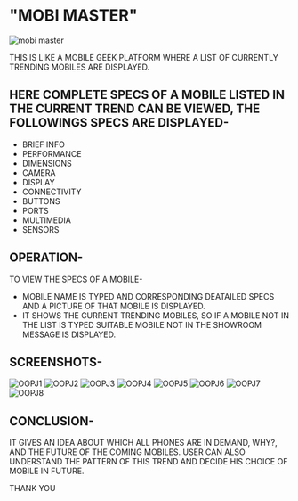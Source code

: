 # "MOBI MASTER"  
![mobi master](https://user-images.githubusercontent.com/69922876/126905899-f4802d68-79e7-4c40-a298-bd69094fc133.png)

THIS IS LIKE A MOBILE GEEK PLATFORM WHERE A LIST OF CURRENTLY TRENDING MOBILES ARE DISPLAYED.

## HERE COMPLETE SPECS OF A MOBILE LISTED IN THE CURRENT TREND CAN BE VIEWED, THE FOLLOWINGS SPECS ARE DISPLAYED-

* BRIEF INFO
* PERFORMANCE
* DIMENSIONS
* CAMERA
* DISPLAY
* CONNECTIVITY
* BUTTONS
* PORTS
* MULTIMEDIA
* SENSORS

## OPERATION-
TO VIEW THE SPECS OF A MOBILE-
* MOBILE NAME IS TYPED AND CORRESPONDING DEATAILED SPECS AND A PICTURE OF THAT MOBILE IS DISPLAYED.
* IT SHOWS THE CURRENT TRENDING MOBILES, SO IF A MOBILE NOT IN THE LIST IS TYPED SUITABLE MOBILE NOT IN THE SHOWROOM MESSAGE IS DISPLAYED.


## SCREENSHOTS-
![OOPJ1](https://user-images.githubusercontent.com/69922876/126906099-58f4a71b-b626-4d33-a0c7-f56b0398b87c.png)
![OOPJ2](https://user-images.githubusercontent.com/69922876/126906090-ce6d42d8-9545-43e7-ada4-71f977a095fe.png)
![OOPJ3](https://user-images.githubusercontent.com/69922876/126906091-2d51d9a6-7978-4f26-87b6-af1e452cfb77.png)
![OOPJ4](https://user-images.githubusercontent.com/69922876/126906092-0ca11dcd-1301-44a0-9735-99a1f154c664.png)
![OOPJ5](https://user-images.githubusercontent.com/69922876/126906093-b5992c8d-68bb-4dfe-9426-2dc25856ffaf.png)
![OOPJ6](https://user-images.githubusercontent.com/69922876/126906095-5337c038-fe54-4b35-b3a3-0c7193450595.png)
![OOPJ7](https://user-images.githubusercontent.com/69922876/126906096-868665ac-d4a2-44db-b37f-c356fb664a93.png)
![OOPJ8](https://user-images.githubusercontent.com/69922876/126906098-3c168499-167d-4217-8185-fd9815d4cdba.png)


## CONCLUSION-
IT GIVES AN IDEA ABOUT WHICH ALL PHONES ARE IN DEMAND, WHY?, AND THE FUTURE OF THE COMING MOBILES.
USER CAN ALSO UNDERSTAND THE PATTERN OF THIS TREND AND DECIDE HIS CHOICE OF MOBILE IN FUTURE.


THANK YOU



